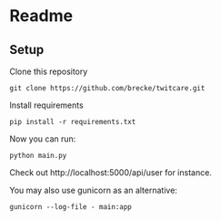 # Readme

## Setup

Clone this repository

```
git clone https://github.com/brecke/twitcare.git
```

Install requirements

```
pip install -r requirements.txt
```

Now you can run:

```
python main.py
```

Check out http://localhost:5000/api/user for instance.

You may also use gunicorn as an alternative:

```
gunicorn --log-file - main:app
```
